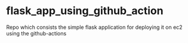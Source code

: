 # flask_app_using_github_action
Repo which consists the simple flask application for deploying it on ec2 using the github-actions
